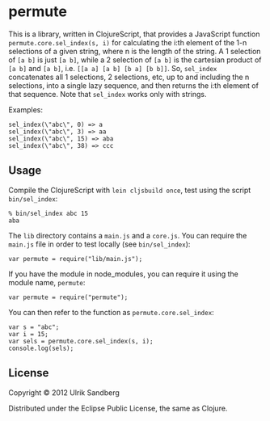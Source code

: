 # permute

This is a library, written in ClojureScript, that provides a
JavaScript function `permute.core.sel_index(s, i)` for calculating the
i:th element of the 1-n selections of a given string, where n is the
length of the string. A 1 selection of `[a b]` is just `[a b]`, while
a 2 selection of `[a b]` is the cartesian product of `[a b]` and
`[a b]`, i.e. `[[a a] [a b] [b a] [b b]]`. So, `sel_index`
concatenates all 1 selections, 2 selections, etc, up to and including
the n selections, into a single lazy sequence, and then returns the
i:th element of that sequence. Note that `sel_index` works only with
strings. 

Examples:

    sel_index(\"abc\", 0) => a
    sel_index(\"abc\", 3) => aa
    sel_index(\"abc\", 15) => aba
    sel_index(\"abc\", 38) => ccc

## Usage

Compile the ClojureScript with `lein cljsbuild once`, test using the
script `bin/sel_index`:

    % bin/sel_index abc 15
    aba

The `lib` directory contains a `main.js` and a `core.js`. You can require
the `main.js` file in order to test locally (see `bin/sel_index`):

    var permute = require("lib/main.js");

If you have the module in node_modules, you can require it using the
module name, `permute`:

    var permute = require("permute");

You can then refer to the function as `permute.core.sel_index`:

    var s = "abc";
    var i = 15;
    var sels = permute.core.sel_index(s, i);
    console.log(sels);

## License

Copyright © 2012 Ulrik Sandberg

Distributed under the Eclipse Public License, the same as Clojure.
